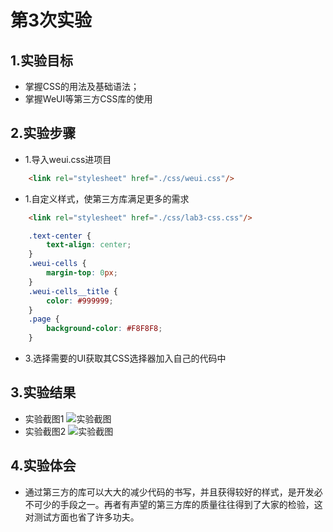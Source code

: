 # 第3次实验
 
## 1.实验目标
* 掌握CSS的用法及基础语法；
* 掌握WeUI等第三方CSS库的使用

## 2.实验步骤
* 1.导入weui.css进项目
``` html
    <link rel="stylesheet" href="./css/weui.css"/>
```
* 1.自定义样式，使第三方库满足更多的需求
``` html
    <link rel="stylesheet" href="./css/lab3-css.css"/>
```
``` css
    .text-center {
        text-align: center;
    }
    .weui-cells {
        margin-top: 0px;
    }
    .weui-cells__title {
        color: #999999;
    }
    .page {
        background-color: #F8F8F8;
    }
```
* 3.选择需要的UI获取其CSS选择器加入自己的代码中

## 3.实验结果
* 实验截图1
![实验截图](https://github.com/OrangeHap/html5-2018/blob/master/1614080902329/Report/img/lab3_1.jpg)
* 实验截图2
![实验截图](https://github.com/OrangeHap/html5-2018/blob/master/1614080902329/Report/img/lab3_2.png)

## 4.实验体会 

* 通过第三方的库可以大大的减少代码的书写，并且获得较好的样式，是开发必不可少的手段之一。再者有声望的第三方库的质量往往得到了大家的检验，这对测试方面也省了许多功夫。